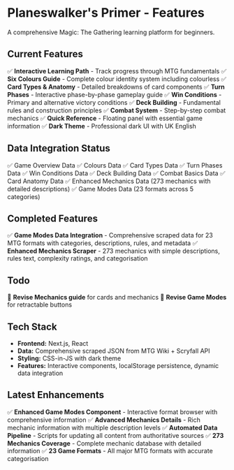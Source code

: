 # Planeswalker's Primer - Features

A comprehensive Magic: The Gathering learning platform for beginners.

## Current Features

✅ **Interactive Learning Path** - Track progress through MTG fundamentals
✅ **Six Colours Guide** - Complete colour identity system including colourless
✅ **Card Types & Anatomy** - Detailed breakdowns of card components
✅ **Turn Phases** - Interactive phase-by-phase gameplay guide
✅ **Win Conditions** - Primary and alternative victory conditions
✅ **Deck Building** - Fundamental rules and construction principles
✅ **Combat System** - Step-by-step combat mechanics
✅ **Quick Reference** - Floating panel with essential game information
✅ **Dark Theme** - Professional dark UI with UK English

## Data Integration Status

✅ Game Overview Data
✅ Colours Data
✅ Card Types Data
✅ Turn Phases Data
✅ Win Conditions Data
✅ Deck Building Data
✅ Combat Basics Data
✅ Card Anatomy Data
✅ Enhanced Mechanics Data (273 mechanics with detailed descriptions)
✅ Game Modes Data (23 formats across 5 categories)

## Completed Features

✅ **Game Modes Data Integration** - Comprehensive scraped data for 23 MTG formats with categories, descriptions, rules, and metadata
✅ **Enhanced Mechanics Scraper** - 273 mechanics with simple descriptions, rules text, complexity ratings, and categorisation

## Todo

🔲 **Revise Mechanics guide** for cards and mechanics
🔲 **Revise Game Modes** for retractable buttons

## Tech Stack

- **Frontend:** Next.js, React
- **Data:** Comprehensive scraped JSON from MTG Wiki + Scryfall API
- **Styling:** CSS-in-JS with dark theme
- **Features:** Interactive components, localStorage persistence, dynamic data integration

## Latest Enhancements

✅ **Enhanced Game Modes Component** - Interactive format browser with comprehensive information
✅ **Advanced Mechanics Details** - Rich mechanic information with multiple description levels
✅ **Automated Data Pipeline** - Scripts for updating all content from authoritative sources
✅ **273 Mechanics Coverage** - Complete mechanic database with detailed information
✅ **23 Game Formats** - All major MTG formats with accurate categorisation
